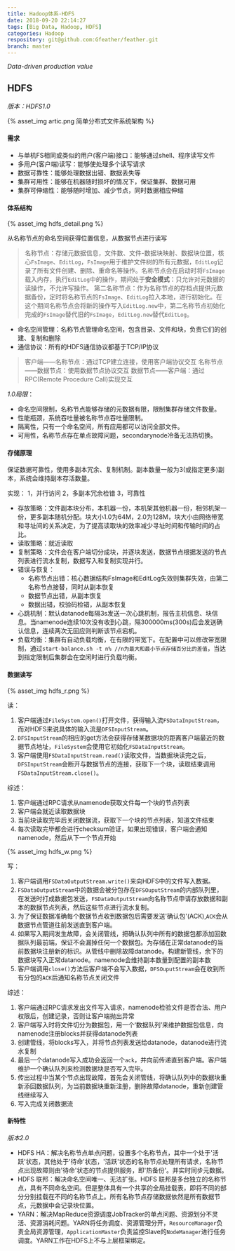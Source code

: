 ```yaml
---
title: Hadoop体系-HDFS
date: 2018-09-20 22:14:27
tags: [Big Data, Hadoop, HDFS]
categories: Hadoop
respository: git@github.com:Gfeather/feather.git
branch: master
---
```


*Data-driven production value*

## HDFS

*版本：HDFS1.0*

{% asset_img artic.png 简单分布式文件系统架构 %}


#### 需求

- 与单机FS相同或类似的用户(客户端)接口：能够通过shell、程序读写文件
- 多用户(客户端)读写：能够使处理多个读写请求
- 数据可靠性：能够处理数据出错、数据丢失等
- 集群可用性：能够在机器随时损坏的情况下，保证集群、数据可用
- 集群可伸缩性：能够随时增加、减少节点，同时数据相应伸缩

#### 体系结构

{% asset_img hdfs_detail.png %}

从名称节点的命名空间获得位置信息，从数据节点进行读写

> 名称节点：存储元数据信息，文件数、文件-数据块映射、数据块位置，核心`FsImage`、`EditLog`，`FsImage`用于维护文件树的所有元数据，`EditLog`记录了所有文件创建、删除、重命名等操作。名称节点会在启动时将`FsImage`载入内存，执行`EditLog`中的操作，期间处于**安全模式**：只允许对元数据的读操作，不允许写操作。
> 第二名称节点：作为名称节点的存档点提供元数据备份，定时将名称节点的`FsImage`、`EditLog`拉入本地，进行初始化。在这个期间名称节点会将新的操作写入`EditLog.new`中，第二名称节点初始化完成的`FsImage`替代旧的`FsImage`，`EditLog.new`替代`EditLog`。


- 命名空间管理：名称节点管理命名空间，包含目录、文件和块，负责它们的创建、复制和删除
- 通信协议：所有的HDFS通信协议都基于TCP/IP协议
> 客户端——名称节点：通过TCP建立连接，使用客户端协议交互
> 名称节点——数据节点：使用数据节点协议交互
> 数据节点——客户端：通过RPC(Remote Procedure Call)实现交互
	
*1.0局限*：
- 命名空间限制，名称节点能够存储的元数据有限，限制集群存储文件数量。
- 性能瓶颈，系统吞吐量被名称节点吞吐量限制。
- 隔离性，只有一个命名空间，所有应用都可以访问全部文件。
- 可用性，名称节点存在单点故障问题，secondarynode冷备无法热切换。



#### 存储原理

保证数据可靠性，使用多副本冗余、复制机制。副本数量一般为3(或指定更多)副本，系统会维持副本存活数量。

实现：
1，并行访问
2，多副本冗余检错
3，可靠性

- 存放策略：文件副本块分布，本机器一份，本机架其他机器一份，相邻机架一份，更多副本随机分配。块大小1.0为64M，2.0为128M，块大小由网络带宽和寻址间的关系决定，为了提高读取块的效率减少寻址时间和传输时间的占比。
- 读取策略：就近读取
- 复制策略：文件会在客户端切分成块，并逐块发送，数据节点根据发送的节点列表进行流水复制，数据写入和复制实现并行。
- 错误与恢复：
	- 名称节点出错：核心数据结构FsImage和EditLog失效则集群失效，由第二名称节点接替，同时从副本恢复
	- 数据节点出错，从副本恢复
	- 数据出错，校验码检错，从副本恢复
- 心跳机制：默认datanode每隔3s发送一次心跳机制，报告主机信息、块信息。当namenode连续10次没有收到心跳，隔300000ms(300s)后会发送确认信息，连续两次无回应则判断该节点宕机。
- 负载均衡：集群有自动负载均衡，在有限的带宽下。在配置中可以修改带宽限制，通过`start-balance.sh -t n% //n为最大和最小节点存储百分比的差值`，当达到指定限制后集群会在空闲时进行负载均衡。 

#### 数据读写

{% asset_img hdfs_r.png  %}

读：
1. 客户端通过`FileSystem.open()`打开文件，获得输入流`FSDataInputStream`，而对HDFS来说具体的输入流是`DFSInputStream`。
2. `DFSInputStream`的相应的get方法会获得存储某数据块的距离客户端最近的数据节点地址，`FileSystem`会使用它初始化`FSDataInputStream`。
3. 客户端使用`FSDataInputStream.read()`读取文件，当数据块读完之后，`DFSInputStream`会断开与数据节点的连接，获取下一个块，读取结束调用`FSDataInputStream.close()`。

综述：
1. 客户端通过RPC请求从namenode获取文件每一个块的节点列表
2. 客户端会就近读取数据块
3. 当前块读取完毕后关闭数据流，获取下一个块的节点列表，知道文件结束
4. 每次读取完毕都会进行checksum验证，如果出现错误，客户端会通知namenode，然后从下一个节点开始

{% asset_img hdfs_w.png  %}

写：
1. 客户端调用`FSDataOutputStream.write()`来向HDFS中的文件写入数据。
2. `FSDataOutputStream`中的数据会被分包存在`DFSOuputStream`的内部队列里，在发送时打成数据包发送，`FSDataOutputStream`向名称节点申请存放数据和副本的数据节点列表，然后这些节点进行流水复制。
3. 为了保证数据准确每个数据节点收到数据包后需要发送'确认包'(ACK),`ACK`会从数据节点管道往前发送直到客户端。
4. 如果写入期间发生故障，会关闭管线，把确认队列中所有的数据包都添加回数据队列最前端，保证不会漏掉任何一个数据包。为存储在正常datanode的当前数据块注册新的标识。从管线中删除故障datanode。构建新管线，余下的数据块写入正常datanode。namenode会维持副本数量到配置的副本数
4. 客户端调用`close()`方法后客户端不会写入数据，`DFSOuputStream`会在收到所有分包的`ACK`后通知名称节点关闭文件

综述：
1. 客户端通过RPC请求发出文件写入请求，namenode检验文件是否合法、用户权限后，创建记录，否则让客户端抛出异常
2. 客户端写入时将文件切分为数据包，用一个‘数据队列’来维护数据包信息，向namenode注册blocks并获得datanode列表
3. 创建管线，将blocks写入，并将节点列表发送给datanode，datanode进行流水复制
4. 最后一个datanode写入成功会返回一个`ack`，并向前传递直到客户端。客户端维护一个确认队列来检测数据块是否写入完毕。
5. 传出过程中当某个节点出现故障，首先会关闭管线，将确认队列中的数据块重新添回数据队列，为当前数据块重新注册，删除故障datanode，重新创建管线继续写入
6. 写入完成关闭数据流

#### 新特性

*版本2.0*

- HDFS HA：解决名称节点单点问题，设置多个名称节点，其中一个处于'活跃'状态，其他处于'待命'状态，'活跃'状态的名称节点处理所有请求，名称节点出现故障则由'待命'状态的节点提供服务，即'热备份'。并实时同步元数据。
- HDFS 联邦：解决命名空间唯一、无法扩张。HDFS 联邦是多台独立的名称节点，具有不同命名空间。但是整体具有一个共享的全局挂载表，即将不同的部分分别挂载在不同的名称节点上。所有名称节点存储数据依然是所有数据节点，元数据中会记录块位置。
- YARN：解决MapReduce资源调度JobTracker的单点问题、资源划分不灵活、资源消耗问题。YARN将任务调度、资源管理分开，`ResourceManager`负责全局资源管理，`ApplicationMaster`负责监控Slave的`NodeManager`进行任务调度。YARN工作在HDFS上不与上层框架绑定。